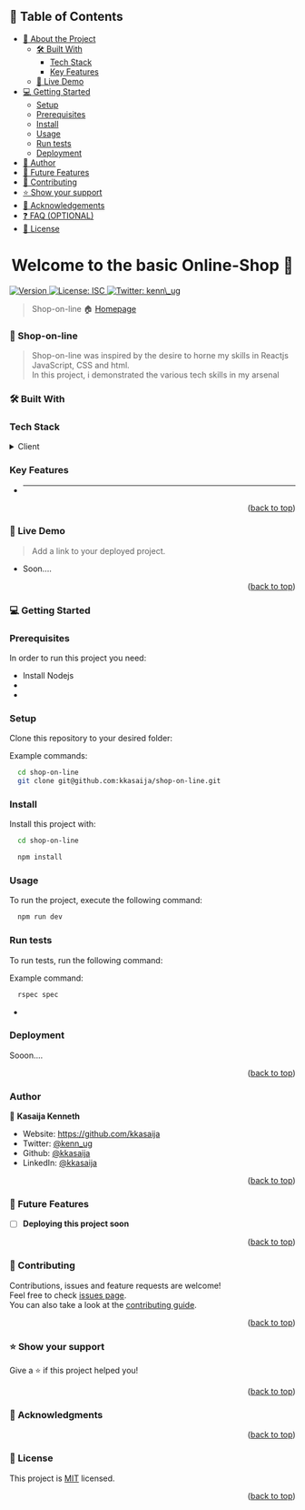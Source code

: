 <a id="readme-top"></a>

## 📗 Table of Contents

- [📖 About the Project](#about-project)
  - [🛠 Built With](#built-with)
    - [Tech Stack](#tech-stack)
    - [Key Features](#key-features)
  - [🚀 Live Demo](#live-demo)
- [💻 Getting Started](#getting-started)
  - [Setup](#setup)
  - [Prerequisites](#prerequisites)
  - [Install](#install)
  - [Usage](#usage)
  - [Run tests](#run-tests)
  - [Deployment](#triangular_flag_on_post-deployment)
- [👥 Author](#author)
- [🔭 Future Features](#future-features)
- [🤝 Contributing](#contributing)
- [⭐️ Show your support](#support)
- [🙏 Acknowledgements](#acknowledgements)
- [❓ FAQ (OPTIONAL)](#faq)
- [📝 License](#license)

<h1 align="center">Welcome to the basic Online-Shop 👋</h1>
<p>
  <a href="https://www.npmjs.com/package/amazon" target="_blank">
    <img alt="Version" src="https://img.shields.io/npm/v/amazon.svg">
  </a>
  <a href="#" target="_blank">
    <img alt="License: ISC" src="https://img.shields.io/badge/License-ISC-yellow.svg" />
  </a>
  <a href="https://twitter.com/kenn_ug" target="_blank">
    <img alt="Twitter: kenn\_ug" src="https://img.shields.io/twitter/follow/kenn_ug?style=social
    " />
  </a>
</p>

> Shop-on-line 🏠 [Homepage](https://github.com/kkasaija/shop-on-line#readme)

<!-- PROJECT DESCRIPTION -->

### 📖 Shop-on-line <a id='about-project'></a>

> Shop-on-line was inspired by the desire to horne my skills in Reactjs
> JavaScript, CSS and html.<br>In this project, i demonstrated the various tech
> skills in my arsenal

### 🛠 Built With <a id='built-with'></a>

### Tech Stack <a id="tech-stack"></a>

<details>
  <summary>Client</summary>
  <ul>
    <li><a href="https://developer.mozilla.org/en-US/docs/Web/JavaScript">JavaScript</a></li>
    <li><a href="https://developer.mozilla.org/en-US/docs/Web/JavaScript">React</a></li>
    <li><a href="https://developer.mozilla.org/en-US/docs/Web/CSS">CSS</a></li>
    <li><a href="https://developer.mozilla.org/en-US/docs/Web/HTML">HTML</a></li>
  </ul>
</details>

<!-- Features -->

### Key Features <a id="key-features"></a>

- ***

<p align="right">(<a href="#readme-top">back to top</a>)</p>

<!-- LIVE DEMO -->

### 🚀 Live Demo <a id="live-demo"></a>

> Add a link to your deployed project.

- Soon....

<p align="right">(<a href="#readme-top">back to top</a>)</p>

<!-- GETTING STARTED -->

### 💻 Getting Started <a id="getting-started"></a>

### Prerequisites

In order to run this project you need:

- Install Nodejs
-
-

### Setup

Clone this repository to your desired folder:

Example commands:

```sh
  cd shop-on-line
  git clone git@github.com:kkasaija/shop-on-line.git
```

### Install

Install this project with:

```sh
  cd shop-on-line
```

```sh
  npm install
```

### Usage

To run the project, execute the following command:

```sh
  npm run dev
```

### Run tests

To run tests, run the following command:

Example command:

```sh
  rspec spec
```

-

### Deployment

Sooon....

<!--
Example:

```sh

```
 -->

<p align="right">(<a href="#readme-top">back to top</a>)</p>

<!-- AUTHORS -->

### Author <a id="authors"></a>

👤 **Kasaija Kenneth**

- Website: https://github.com/kkasaija
- Twitter: [@kenn_ug](https://twitter.com/kenn_ug)
- Github: [@kkasaija](https://github.com/kkasaija)
- LinkedIn: [@kkasaija](https://linkedin.com/in/kkasaija)

<p align="right">(<a href="#readme-top">back to top</a>)</p>

<!-- FUTURE FEATURES -->

### 🔭 Future Features <a id="future-features"></a>

- [ ] **Deploying this project soon**

<p align="right">(<a href="#readme-top">back to top</a>)</p>

<!-- CONTRIBUTING -->

### 🤝 Contributing <a id="contributing"></a>

Contributions, issues and feature requests are welcome!<br />Feel free to check
[issues page](https://github.com/kkasaija/shop-on-line/issues).<br> You can also
take a look at the
[contributing guide](ssh://git@github.com/kkasaija/shop-on-line/blob/master/CONTRIBUTING.md).

<p align="right">(<a href="#readme-top">back to top</a>)</p>

<!-- SUPPORT -->

### ⭐️ Show your support <a id="support"></a>

Give a ⭐️ if this project helped you!

<p align="right">(<a href="#readme-top">back to top</a>)</p>

<!-- ACKNOWLEDGEMENTS -->

### 🙏 Acknowledgments <a id="acknowledgements"></a>

<p align="right">(<a href="#readme-top">back to top</a>)</p>

<!-- LICENSE -->

### 📝 License <a id="license"></a>

This project is [MIT](./MIT.md) licensed.

<p align="right">(<a href="#readme-top">back to top</a>)</p>
